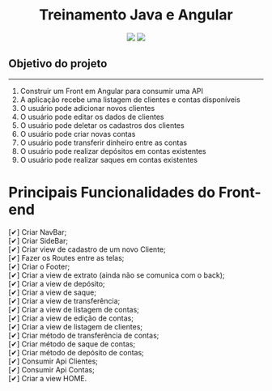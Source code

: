 <h1 align="center"> Treinamento Java e Angular </h1>
<p align="center">
    <img src="https://img.shields.io/badge/Angular%20-%23F7DF1E.svg?&style=for-the-badge&color=DD0031" />
    <img src="https://img.shields.io/badge/Bootstrap%20-%23F7DF1E.svg?&style=for-the-badge&color=7044A3" />
</p>


<h2> Objetivo do projeto </h2>
<hr>
<ol>
    <li> Construir um Front em Angular para consumir uma API </li>
    <li>A aplicação recebe uma listagem de clientes e contas disponíveis </li>
    <li>O usuário pode adicionar novos clientes </li>
    <li>O usuário pode editar os dados de clientes </li>
    <li>O usuário pode deletar os cadastros dos clientes </li>
    <li>O usuário pode criar novas contas </li>
    <li>O usuário pode transferir dinheiro entre as contas</li>
    <li>O usuário pode realizar depósitos em contas existentes</li>
    <li>O usuário pode realizar saques em contas existentes</li>
</ol>

<h1> Principais Funcionalidades do Front-end </h1>

[✔] Criar NavBar; <br>
[✔] Criar SideBar;<br>
[✔] Criar view de cadastro de um novo Cliente;<br>
[✔] Fazer os Routes entre as telas;<br>
[✔] Criar o Footer;<br>
[✔] Criar a view de extrato (ainda não se comunica com o back);<br>
[✔] Criar a view de depósito;<br>
[✔] Criar a view de saque;<br>
[✔] Criar a view de transferência;<br>
[✔] Criar a view de listagem de contas;<br>
[✔] Criar a view de edição de contas;<br>
[✔] Criar a view de listagem de clientes;<br>
[✔] Criar método de transferência de contas;<br>
[✔] Criar método de saque de contas;<br>
[✔] Criar método de depósito de contas;<br>
[✔] Consumir Api Clientes;<br>
[✔] Consumir Api Contas;<br>
[✔] Criar a view HOME.<br>
